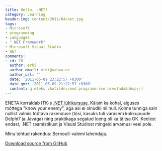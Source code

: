 ```yaml
---
title: Hello, .NET!
category: Learning
header-img: content/2011/04/net.jpg
tags:
- Microsoft
- programming
- Languages
- ".NET Framework"
- Microsoft Visual Studio
- NET
comments:
- id: 78
  author: erki
  author_email: erki@vahva.ee
  author_url: ''
  date: '2011-05-09 23:22:57 +0300'
  date_gmt: '2011-05-09 21:22:57 +0300'
  content: q oleks v&otilde;inud programm ise arvutada&nbsp;;)
---
```


ENETA korraldab ITK-s [.NET lühikursuse](https://web.archive.org/web/20110414052327/http://www.eneta.ee/uudised/blogid/Lehed/6-osaline-tasuta-net-arenduse-luhikursus.aspx). Käisin ka kohal, alguses mõttega "know your enemy", aga asi ei olnudki nii hull. Kolme tunniga sain nullist valmis töötava rakenduse (tõsi, kasuks tuli varasem kokkupuude Delphi7 ja Javaga) ning praktikaga segatud loeng oli ka täitsa OK. Keelest endast, .NET raamistikust ja Visual Studiost mingeid arvamusi veel pole.


Minu tehtud rakendus: Bernoulli valemi lahendaja.

[Download source from GitHub](https://github.com/anroots/projects-archive/tree/master/bernoull)